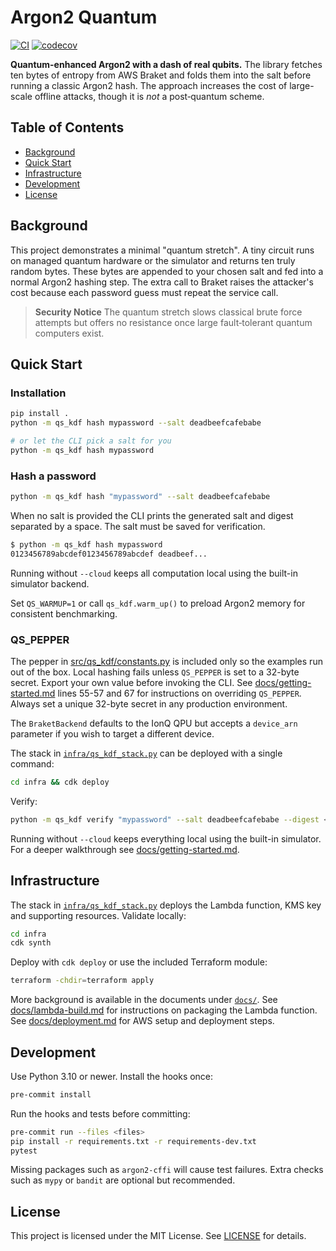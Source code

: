 # Argon2 Quantum

[![CI](https://github.com/KristopherKubicki/argon2_quantum/actions/workflows/ci.yml/badge.svg)](https://github.com/KristopherKubicki/argon2_quantum/actions/workflows/ci.yml)
[![codecov](https://codecov.io/gh/KristopherKubicki/argon2_quantum/graph/badge.svg?token=JuPPmkMFxR)](https://codecov.io/gh/KristopherKubicki/argon2_quantum)

**Quantum-enhanced Argon2 with a dash of real qubits.** The library fetches ten bytes of entropy from AWS Braket and folds them into the salt before running a classic Argon2 hash. The approach increases the cost of large-scale offline attacks, though it is *not* a post‑quantum scheme.

## Table of Contents
- [Background](#background)
- [Quick Start](#quick-start)
- [Infrastructure](#infrastructure)
- [Development](#development)
- [License](#license)

## Background
This project demonstrates a minimal "quantum stretch". A tiny circuit runs on managed quantum hardware or the simulator and returns ten truly random bytes. These bytes are appended to your chosen salt and fed into a normal Argon2 hashing step. The extra call to Braket raises the attacker's cost because each password guess must repeat the service call.

> **Security Notice**
> The quantum stretch slows classical brute force attempts but offers no resistance once large fault‑tolerant quantum computers exist.

## Quick Start
### Installation
```bash
pip install .
python -m qs_kdf hash mypassword --salt deadbeefcafebabe

# or let the CLI pick a salt for you
python -m qs_kdf hash mypassword
```

### Hash a password
```bash
python -m qs_kdf hash "mypassword" --salt deadbeefcafebabe
```

When no salt is provided the CLI prints the generated salt and digest separated
by a space. The salt must be saved for verification.

```bash
$ python -m qs_kdf hash mypassword
0123456789abcdef0123456789abcdef deadbeef...
```

Running without `--cloud` keeps all computation local using the built-in
simulator backend.

Set ``QS_WARMUP=1`` or call ``qs_kdf.warm_up()`` to preload Argon2 memory
for consistent benchmarking.


### QS_PEPPER

The pepper in [src/qs_kdf/constants.py](src/qs_kdf/constants.py) is
included only so the examples run out of the box. Local hashing fails
unless ``QS_PEPPER`` is set to a 32-byte secret. Export your own value
before invoking the CLI. See
[docs/getting-started.md](docs/getting-started.md) lines 55-57 and 67 for
instructions on overriding ``QS_PEPPER``. Always set a unique 32-byte
secret in any production environment.

The ``BraketBackend`` defaults to the IonQ QPU but accepts a ``device_arn``
parameter if you wish to target a different device.

The stack in [`infra/qs_kdf_stack.py`](infra/qs_kdf_stack.py) can be deployed
with a single command:

```bash
cd infra && cdk deploy
```

Verify:

```bash
python -m qs_kdf verify "mypassword" --salt deadbeefcafebabe --digest <hex>
```

Running without `--cloud` keeps everything local using the built-in simulator. For a deeper walkthrough see [docs/getting-started.md](docs/getting-started.md).

## Infrastructure
The stack in [`infra/qs_kdf_stack.py`](infra/qs_kdf_stack.py) deploys the Lambda function, KMS key and supporting resources. Validate locally:
```bash
cd infra
cdk synth
```
Deploy with `cdk deploy` or use the included Terraform module:
```bash
terraform -chdir=terraform apply
```
More background is available in the documents under [`docs/`](docs/).
See [docs/lambda-build.md](docs/lambda-build.md) for instructions on
packaging the Lambda function.
See [docs/deployment.md](docs/deployment.md) for AWS setup and
deployment steps.

## Development
Use Python 3.10 or newer. Install the hooks once:
```bash
pre-commit install
```
Run the hooks and tests before committing:
```bash
pre-commit run --files <files>
pip install -r requirements.txt -r requirements-dev.txt
pytest
```
Missing packages such as `argon2-cffi` will cause test failures.
Extra checks such as `mypy` or `bandit` are optional but recommended.

## License
This project is licensed under the MIT License. See [LICENSE](LICENSE) for details.
